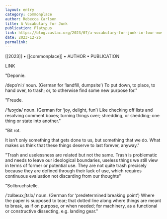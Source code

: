 ```yaml
---
layout: entry
category: commonplace
author: Rebecca Carlson
title: A Vocabulary for Junk
publication: Platypus
link: https://blog.castac.org/2023/07/a-vocabulary-for-junk-in-four-movements/
date: 2023-12-26
permalink:
---
```


[[2023]] • [[commonplace]] • AUTHOR • PUBLICATION

LINK

"Deponie.

/depoˈniː/ noun. (German for ‘landfill, dumpsite’) To put down, to place, to hand over, to trash; or, to otherwise find some new purpose for."

"Freude.

/ˈfʁɔʏ̯də/ noun. (German for ‘joy, delight, fun’) Like checking off lists and resolving comment boxes; turning things over; shredding, or shedding; one thing or state into another."

"Bit rot.

It isn’t only something that gets done to us, but something that we do. What makes us think that these things deserve to last forever, anyway."

"Trash and uselessness are related but not the same. Trash is problematic and needs to leave our ideological boundaries, useless things we still view in terms of former or potential use. They are not quite trash precisely because they are defined through their lack of use, which requires continuous evaluation not discarding from our thoughts"

"Sollbruchstelle.

/ˈzɔlbʁʊxˌʃtɛlə/ noun. (German for ‘predetermined breaking point’) Where the paper is supposed to tear; that dotted line along where things are meant to break, as if on purpose, or when needed; for machinery, as a functional or constructive dissecting, e.g. landing gear."
